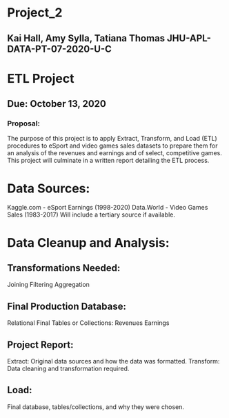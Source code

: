 # Project_2


##  Kai Hall, Amy Sylla, Tatiana Thomas		               JHU-APL-DATA-PT-07-2020-U-C




# ETL Project
## Due: October 13, 2020
### Proposal:
The purpose of this project is to apply Extract, Transform, and Load (ETL) procedures to eSport and video games sales datasets to prepare them for an analysis of the revenues and earnings and of select, competitive games. This project will culminate in a written report detailing the ETL process. 


# Data Sources:
Kaggle.com - eSport Earnings (1998-2020) 
Data.World - Video Games Sales (1983-2017)
Will include a tertiary source if available. 



# Data Cleanup and Analysis:
## Transformations Needed:
Joining
Filtering
Aggregation

## Final Production Database:
Relational
Final Tables or Collections:
Revenues
Earnings

## Project Report:
Extract:
Original data sources and how the data was formatted. 
Transform:
Data cleaning and transformation required.

## Load:
Final database, tables/collections, and why they were chosen. 
